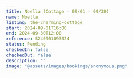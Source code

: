 ```yaml
---
title: Noella (Cottage - 09/01 - 09/30)
name: Noella
listing: the-charming-cottage
start: 2024-09-01T16:00
end: 2024-09-30T12:00
reference: S240901093024
status: Pending
checkedIn: false
checkedOut: false
description: ""
image: "@assets/images/bookings/anonymous.png"
---
```

